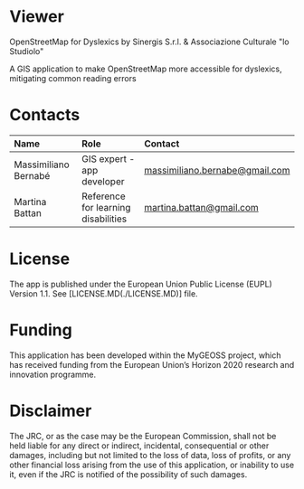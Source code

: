 # Viewer

OpenStreetMap for Dyslexics by Sinergis S.r.l. & Associazione Culturale "lo Studiolo"

A GIS application to make OpenStreetMap more accessible for dyslexics, mitigating common reading errors

# Contacts

| Name                   |  Role                               | Contact                        |
|:-----------------------|:------------------------------------|:-------------------------------| 
| Massimiliano Bernabé   | GIS expert - app developer          | massimiliano.bernabe@gmail.com |
| Martina Battan         | Reference for learning disabilities | martina.battan@gmail.com       |

# License

The app is published under the European Union Public License (EUPL) Version 1.1. See [LICENSE.MD(./LICENSE.MD)] file.

# Funding

This application has been developed within the MyGEOSS project, 
which has received funding from the European Union’s Horizon 2020 research 
and innovation programme.

# Disclaimer

The JRC, or as the case may be the European Commission, 
shall not be held liable for any direct or indirect, incidental, 
consequential or other damages, including but not limited to the loss 
of data, loss of profits, or any other financial loss arising from the use 
of this application, or inability to use it, even if the JRC is notified of 
the possibility of such damages.
